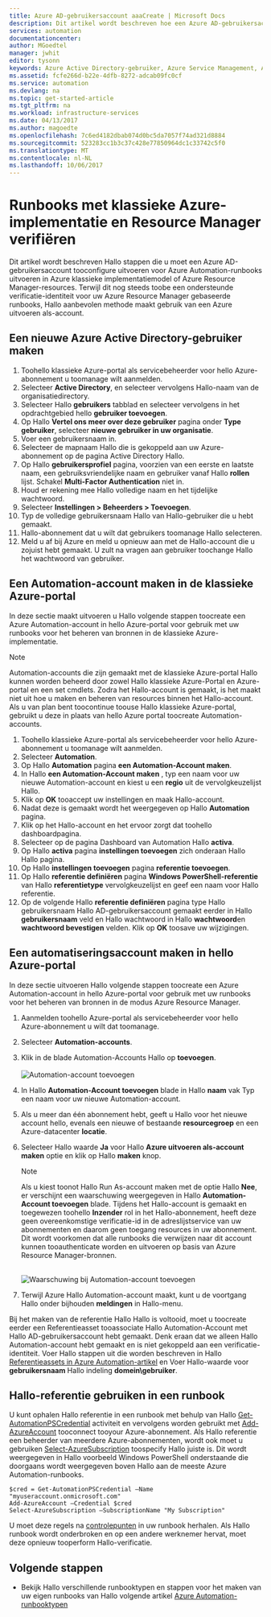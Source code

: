 ```yaml
---
title: Azure AD-gebruikersaccount aaaCreate | Microsoft Docs
description: Dit artikel wordt beschreven hoe een Azure AD-gebruikersaccount toocreate referentie voor runbooks in Azure Automation tooauthenticate in Azure en de klassieke Azure.
services: automation
documentationcenter: 
author: MGoedtel
manager: jwhit
editor: tysonn
keywords: Azure Active Directory-gebruiker, Azure Service Management, Azure AD-gebruikersaccount
ms.assetid: fcfe266d-b22e-4dfb-8272-adcab09fc0cf
ms.service: automation
ms.devlang: na
ms.topic: get-started-article
ms.tgt_pltfrm: na
ms.workload: infrastructure-services
ms.date: 04/13/2017
ms.author: magoedte
ms.openlocfilehash: 7c6ed4182dbab074d0bc5da7057f74ad321d8884
ms.sourcegitcommit: 523283cc1b3c37c428e77850964dc1c33742c5f0
ms.translationtype: MT
ms.contentlocale: nl-NL
ms.lasthandoff: 10/06/2017
---
```

# <a name="authenticate-runbooks-with-azure-classic-deployment-and-resource-manager"></a>Runbooks met klassieke Azure-implementatie en Resource Manager verifiëren
Dit artikel wordt beschreven Hallo stappen die u moet een Azure AD-gebruikersaccount tooconfigure uitvoeren voor Azure Automation-runbooks uitvoeren in Azure klassieke implementatiemodel of Azure Resource Manager-resources.  Terwijl dit nog steeds toobe een ondersteunde verificatie-identiteit voor uw Azure Resource Manager gebaseerde runbooks, Hallo aanbevolen methode maakt gebruik van een Azure uitvoeren als-account.       

## <a name="create-a-new-azure-active-directory-user"></a>Een nieuwe Azure Active Directory-gebruiker maken
1. Toohello klassieke Azure-portal als servicebeheerder voor hello Azure-abonnement u toomanage wilt aanmelden.
2. Selecteer **Active Directory**, en selecteer vervolgens Hallo-naam van de organisatiedirectory.
3. Selecteer Hallo **gebruikers** tabblad en selecteer vervolgens in het opdrachtgebied hello **gebruiker toevoegen**.
4. Op Hallo **Vertel ons meer over deze gebruiker** pagina onder **Type gebruiker**, selecteer **nieuwe gebruiker in uw organisatie**.
5. Voer een gebruikersnaam in.  
6. Selecteer de mapnaam Hallo die is gekoppeld aan uw Azure-abonnement op de pagina Active Directory Hallo.
7. Op Hallo **gebruikersprofiel** pagina, voorzien van een eerste en laatste naam, een gebruiksvriendelijke naam en gebruiker vanaf Hallo **rollen** lijst.  Schakel **Multi-Factor Authentication** niet in.
8. Houd er rekening mee Hallo volledige naam en het tijdelijke wachtwoord.
9. Selecteer **Instellingen > Beheerders > Toevoegen**.
10. Typ de volledige gebruikersnaam Hallo van Hallo-gebruiker die u hebt gemaakt.
11. Hallo-abonnement dat u wilt dat gebruikers toomanage Hallo selecteren.
12. Meld u af bij Azure en meld u opnieuw aan met de Hallo-account die u zojuist hebt gemaakt. U zult na vragen aan gebruiker toochange Hallo het wachtwoord van gebruiker.

## <a name="create-an-automation-account-in-azure-classic-portal"></a>Een Automation-account maken in de klassieke Azure-portal
In deze sectie maakt uitvoeren u Hallo volgende stappen toocreate een Azure Automation-account in hello Azure-portal voor gebruik met uw runbooks voor het beheren van bronnen in de klassieke Azure-implementatie.  

> [!NOTE]
> Automation-accounts die zijn gemaakt met de klassieke Azure-portal Hallo kunnen worden beheerd door zowel Hallo klassieke Azure-Portal en Azure-portal en een set cmdlets. Zodra het Hallo-account is gemaakt, is het maakt niet uit hoe u maken en beheren van resources binnen het Hallo-account. Als u van plan bent toocontinue toouse Hallo klassieke Azure-portal, gebruikt u deze in plaats van hello Azure portal toocreate Automation-accounts.
> 
> 

1. Toohello klassieke Azure-portal als servicebeheerder voor hello Azure-abonnement u toomanage wilt aanmelden.
2. Selecteer **Automation**.
3. Op Hallo **Automation** pagina **een Automation-Account maken**.
4. In Hallo **een Automation-Account maken** , typ een naam voor uw nieuwe Automation-account en kiest u een **regio** uit de vervolgkeuzelijst Hallo.  
5. Klik op **OK** tooaccept uw instellingen en maak Hallo-account.
6. Nadat deze is gemaakt wordt het weergegeven op Hallo **Automation** pagina.
7. Klik op het Hallo-account en het ervoor zorgt dat toohello dashboardpagina.  
8. Selecteer op de pagina Dashboard van Automation Hallo **activa**.
9. Op Hallo **activa** pagina **instellingen toevoegen** zich onderaan Hallo Hallo pagina.
10. Op Hallo **instellingen toevoegen** pagina **referentie toevoegen**.
11. Op Hallo **referentie definiëren** pagina **Windows PowerShell-referentie** van Hallo **referentietype** vervolgkeuzelijst en geef een naam voor Hallo referentie.
12. Op de volgende Hallo **referentie definiëren** pagina type Hallo gebruikersnaam Hallo AD-gebruikersaccount gemaakt eerder in Hallo **gebruikersnaam** veld en Hallo wachtwoord in Hallo **wachtwoord**en **wachtwoord bevestigen** velden. Klik op **OK** toosave uw wijzigingen.

## <a name="create-an-automation-account-in-hello-azure-portal"></a>Een automatiseringsaccount maken in hello Azure-portal
In deze sectie uitvoeren Hallo volgende stappen toocreate een Azure Automation-account in hello Azure-portal voor gebruik met uw runbooks voor het beheren van bronnen in de modus Azure Resource Manager.  

1. Aanmelden toohello Azure-portal als servicebeheerder voor hello Azure-abonnement u wilt dat toomanage.
2. Selecteer **Automation-accounts**.
3. Klik in de blade Automation-Accounts Hallo op **toevoegen**.<br><br>![Automation-account toevoegen](media/automation-create-aduser-account/add-automation-acct-properties.png)
4. In Hallo **Automation-Account toevoegen** blade in Hallo **naam** vak Typ een naam voor uw nieuwe Automation-account.
5. Als u meer dan één abonnement hebt, geeft u Hallo voor het nieuwe account hello, evenals een nieuwe of bestaande **resourcegroep** en een Azure-datacenter **locatie**.
6. Selecteer Hallo waarde **Ja** voor Hallo **Azure uitvoeren als-account maken** optie en klik op Hallo **maken** knop.  
   
    > [!NOTE]
    > Als u kiest toonot Hallo Run As-account maken met de optie Hallo **Nee**, er verschijnt een waarschuwing weergegeven in Hallo **Automation-Account toevoegen** blade.  Tijdens het Hallo-account is gemaakt en toegewezen toohello **Inzender** rol in het Hallo-abonnement, heeft deze geen overeenkomstige verificatie-id in de adreslijstservice van uw abonnementen en daarom geen toegang resources in uw abonnement.  Dit wordt voorkomen dat alle runbooks die verwijzen naar dit account kunnen tooauthenticate worden en uitvoeren op basis van Azure Resource Manager-bronnen.
    > 
    >

    <br>![Waarschuwing bij Automation-account toevoegen](media/automation-create-aduser-account/add-automation-acct-properties-error.png)<br>  
7. Terwijl Azure Hallo Automation-account maakt, kunt u de voortgang Hallo onder bijhouden **meldingen** in Hallo-menu.

Bij het maken van de referentie Hallo Hallo is voltooid, moet u toocreate eerder een Referentieasset tooassociate Hallo Automation-Account met Hallo AD-gebruikersaccount hebt gemaakt.  Denk eraan dat we alleen Hallo Automation-account hebt gemaakt en is niet gekoppeld aan een verificatie-identiteit.  Voer Hallo stappen uit die worden beschreven in Hallo [Referentieassets in Azure Automation-artikel](automation-credentials.md#creating-a-new-credential-asset) en Voer Hallo-waarde voor **gebruikersnaam** Hallo indeling **domein\gebruiker**.

## <a name="use-hello-credential-in-a-runbook"></a>Hallo-referentie gebruiken in een runbook
U kunt ophalen Hallo referentie in een runbook met behulp van Hallo [Get-AutomationPSCredential](http://msdn.microsoft.com/library/dn940015.aspx) activiteit en vervolgens worden gebruikt met [Add-AzureAccount](http://msdn.microsoft.com/library/azure/dn722528.aspx) tooconnect tooyour Azure-abonnement. Als Hallo referentie een beheerder van meerdere Azure-abonnementen, wordt ook moet u gebruiken [Select-AzureSubscription](http://msdn.microsoft.com/library/dn495203.aspx) toospecify Hallo juiste is. Dit wordt weergegeven in Hallo voorbeeld Windows PowerShell onderstaande die doorgaans wordt weergegeven boven Hallo aan de meeste Azure Automation-runbooks.

    $cred = Get-AutomationPSCredential –Name "myuseraccount.onmicrosoft.com"
    Add-AzureAccount –Credential $cred
    Select-AzureSubscription –SubscriptionName "My Subscription"

U moet deze regels na [controlepunten](http://technet.microsoft.com/library/dn469257.aspx#bk_Checkpoints) in uw runbook herhalen. Als Hallo runbook wordt onderbroken en op een andere werknemer hervat, moet deze opnieuw tooperform Hallo-verificatie.

## <a name="next-steps"></a>Volgende stappen
* Bekijk Hallo verschillende runbooktypen en stappen voor het maken van uw eigen runbooks van Hallo volgende artikel [Azure Automation-runbooktypen](automation-runbook-types.md)

